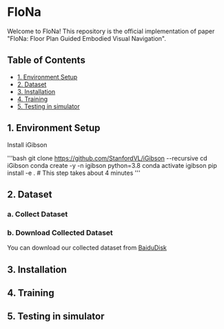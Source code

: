 # FloNa

Welcome to FloNa! This repository is the official implementation of paper "FloNa: Floor Plan Guided Embodied Visual Navigation".

## Table of Contents
- [1. Environment Setup](#1-environment-setup)
- [2. Dataset](#2-dataset)
- [3. Installation](#3-installation)
- [4. Training](#4-training)
- [5. Testing in simulator](#5-testing-in-simulator)

## 1. Environment Setup
Install iGibson

'''bash
git clone https://github.com/StanfordVL/iGibson --recursive
cd iGibson
conda create -y -n igibson python=3.8
conda activate igibson
pip install -e . # This step takes about 4 minutes
'''

## 2. Dataset
### a. Collect Dataset 
### b. Download Collected Dataset
You can download our collected dataset from [BaiduDisk](https://pan.baidu.com/s/1kQnEJqHMPVRw0xcjGIUTvQ?pwd=skjj)

## 3. Installation

## 4. Training

## 5. Testing in simulator

